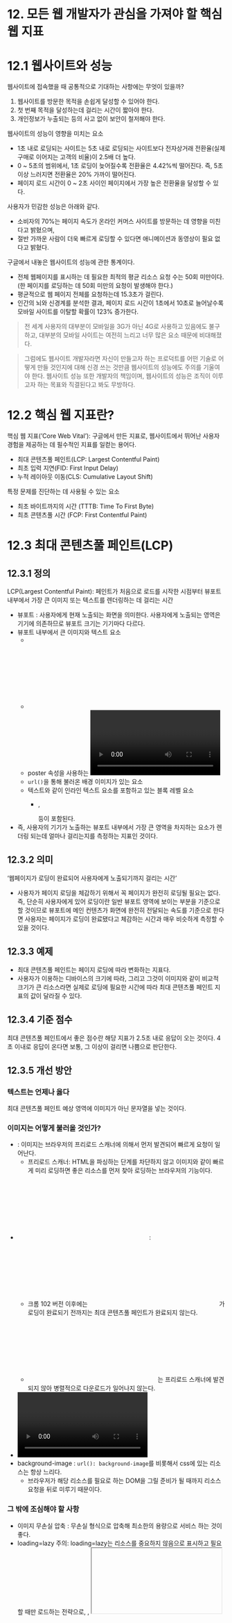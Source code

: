 # 12. 모든 웹 개발자가 관심을 가져야 할 핵심 웹 지표

# 12.1 웹사이트와 성능

웹사이트에 접속했을 때 공통적으로 기대하는 사항에는 무엇이 있을까?

1. 웹사이트를 방문한 목적을 손쉽게 달성할 수 있어야 한다.
2. 첫 번째 목적을 달성하는데 걸리는 시간이 짧아야 한다.
3. 개인정보가 누출되는 등의 사고 없이 보안이 철저해야 한다.

웹사이트의 성능이 영향을 미치는 요소

- 1초 내로 로딩되는 사이트는 5초 내로 로딩되는 사이트보다 전자상거래 전환율(실제 구매로 이어지는 고객의 비율)이 2.5배 더 높다.
- 0 ~ 5초의 범위에서, 1초 로딩이 늦어질수록 전환율은 4.42%씩 떨어진다. 즉, 5초 이상 느러지면 전환율은 20% 가까이 떨어진다.
- 페이지 로드 시간이 0 ~ 2초 사이인 페이지에서 가장 높은 전환율을 달성할 수 있다.

사용자가 민감한 성능은 아래와 같다.

- 소비자의 70%는 페이지 속도가 온라인 커머스 사이트를 방문하는 데 영향을 미친다고 밝혔으며,
- 절반 가까운 사람이 더욱 빠르게 로딩할 수 있다면 애니메이션과 동영상이 필요 없다고 밝혔다.

구글에서 내놓은 웹사이트의 성능에 관한 통계이다.

- 전체 웹페이지를 표시하는 데 필요한 최적의 평균 리소스 요청 수는 50회 미만이다. (한 페이지를 로딩하는 데 50회 미만의 요청이 발생해야 한다.)
- 평균적으로 웹 페이지 전체를 요청하는데 15.3초가 걸린다.
- 인간의 뇌와 신경계를 분석한 결과, 페이지 로드 시간이 1초에서 10초로 늘어날수록 모바일 사이트를 이탈할 확률이 123% 증가한다.

> 전 세계 사용자의 대부분이 모바일을 3G가 아닌 4G로 사용하고 있음에도 불구하고, 대부분의 모바일 사이트는 여전히 느리고 너무 많은 요소 때문에 비대해졌다.

> 그럼에도 웹사이트 개발자라면 자신이 만들고자 하는 프로덕트를 어떤 기술로 어떻게 만들 것인지에 대해 신경 쓰는 것만큼 웹사이트의 성능에도 주의를 기울여야 한다. 웹사이트 성능 또한 개발자의 책임이며, 웹사이트의 성능은 조직이 이루고자 하는 목표와 직결된다고 봐도 무방하다.

# 12.2 핵심 웹 지표란?

핵심 웹 지표(’Core Web Vital’): 구글에서 만든 지표로, 웹사이트에서 뛰어난 사용자 경험을 제공하는 데 필수적인 지표를 일컫는 용어다.

- 최대 콘텐츠풀 페인트(LCP: Largest Contentful Paint)
- 최초 입력 지연(FID: First Input Delay)
- 누적 레이아웃 이동(CLS: Cumulative Layout Shift)

특정 문제를 진단하는 데 사용될 수 있는 요소

- 최초 바이트까지의 시간 (TTTB: Time To First Byte)
- 최초 콘텐츠풀 시간 (FCP: First Contentful Paint)

# 12.3 최대 콘텐츠풀 페인트(LCP)

## 12.3.1 정의

LCP(Largest Contentful Paint): 페인트가 처음으로 로드를 시작한 시점부터 뷰포트 내부에서 가장 큰 이미지 또는 텍스트를 렌더링하는 데 걸리는 시간

- 뷰포트 : 사용자에게 현재 노출되는 화면을 의미한다. 사용자에게 노출되는 영역은 기기에 의존하므로 뷰포트 크기는 기기마다 다르다.
- 뷰포트 내부에서 큰 이미지와 텍스트 요소
  - <img>
  - <svg> 내부의 <image>
  - poster 속성을 사용하는 <video>
  - `url()`을 통해 불러온 배경 이미지가 있는 요소
  - 텍스트와 같이 인라인 텍스트 요소를 포함하고 있는 블록 레벨 요소
    - <p>, <div> 등이 포함된다.
- 즉, 사용자의 기기가 노출하는 뷰포트 내부에서 가장 큰 영역을 차지하는 요소가 렌더링 되는데 얼마나 걸리는지를 측정하는 지표인 것이다.

## 12.3.2 의미

‘웹페이지가 로딩이 완료되어 사용자에게 노출되기까지 걸리는 시간’

- 사용자가 페이지 로딩을 체감하기 위해서 꼭 페이지가 완전히 로딩될 필요는 없다. 즉, 단순히 사용자에게 있어 로딩이란 일반 뷰포트 영역에 보이는 부분을 기준으로 할 것이므로 뷰포트에 메인 컨텐츠가 화면에 완전히 전달되는 속도를 기준으로 한다면 사용자는 페이지가 로딩이 완료됐다고 체감하는 시간과 매우 비슷하게 측정할 수 있을 것이다.

## 12.3.3 예제

- 최대 콘텐츠풀 페인트는 페이지 로딩에 따라 변화하는 지표다.
- 사용자가 이용하는 디바이스의 크기에 따라, 그리고 그것이 이미지와 같이 비교적 크기가 큰 리소스라면 실제로 로딩에 필요한 시간에 따라 최대 콘텐츠풀 페인트 지표의 값이 달라질 수 있다.

## 12.3.4 기준 점수

최대 콘텐츠풀 페인트에서 좋은 점수란 해당 지표가 2.5초 내로 응답이 오는 것이다. 4초 이내로 응답이 온다면 보통, 그 이상이 걸리면 나쁨으로 판단한다.

## 12.3.5 개선 방안

### 텍스트는 언제나 옳다

최대 콘텐츠풀 페인트 예상 영역에 이미지가 아닌 문자열을 넣는 것이다.

### 이미지는 어떻게 불러올 것인가?

- <img>: 이미지는 브라우저의 프리로드 스캐너에 의해서 먼저 발견되어 빠르게 요청이 일어난다.
  - 프리로드 스캐너: HTML을 파싱하는 단계를 차단하지 않고 이미지와 같이 빠르게 미리 로딩하면 좋은 리소스를 먼저 찾아 로딩하는 브라우저의 기능이다.
- <svg> 내부의 <img> :
  - 크롬 102 버전 이후에는 <svg> 내부의 <img>가 로딩이 완료되기 전까지는 최대 콘텐츠풀 페인트가 완료되지 않는다.
  - <svg>는 모든 리소스를 다 불러온 이후에 이미지를 불러온다. 즉, <svg> 내부의 <img>는 프리로드 스캐너에 발견되지 않아 병렬적으로 다운로드가 일어나지 않는다.
- <video>의 poster : poster는 사용자가 video 요소를 재생하거나 탐색하기 전까지 노출되는 요소다.
  - 프리로드 스캐너에 의해 조기에 발견되어 <img>와 같은 성능을 나타낸다.
  - video가 콘텐츠풀 페인트에 영향을 받을 것 같다면 poster를 반드시 넣어주는 것이 좋다.
- background-image : `url(): background-image`를 비롯해서 css에 있는 리소스는 항상 느리다.
  - 브라우저가 해당 리소스를 필요로 하는 DOM을 그릴 준비가 될 때까지 리소스 요청을 뒤로 미루기 때문이다.

### 그 밖에 조심해야 할 사항

- 이미지 무손실 압축 : 무손실 형식으로 압축해 최소한의 용량으로 서비스 하는 것이 좋다.
- loading=lazy 주의: loading=lazy는 리소스를 중요하지 않음으로 표시하고 필요할 때만 로드하는 전략으로, <img>, <iframe> 등에 적용할 수 있지만 최대 콘텐츠풀 콘텐츠의 이미지는 중요하지 않은 리소스로 분류해서는 안된다.
- fadeIn과 같은 각종 애니메이션
- 클라이언트에서 빌드하지 말 것
- 최대 콘텐츠풀 리소스는 직접 호스팅: 일반적인 경우 Cloudinary 같은 이미지 최적화 서비스를 사용해 하나의 이미지에 대한 크기도 줄이고, 포맷도 변환하고, 압축해서 이미지를 관리한다.
  - 다른 출처(origin)에서 정제한 이미지를 가져오는 것은 최적화에 좋은 영향을 미치지 않는다. 새로운 출처의 경우에는 네트워크 커넥션부터 다시 수행해야 하기 때문이다.

# 12.4 최초 입력 지연(FID)

## 12.4.1 정의

웹사이트의 반응성을 측정하는 지표가 최초 입력 지연(FID: First Input Delay)이다.

- 최초 입력 지연의 정의
  - 사용자가 페이지와 처음 상호 작용할 때(예: 링크를 클릭하거나 버튼을 탭하거나 사용자 지정 JavaScript 기반 컨트롤을 사용할 때)부터 상호 작용에 대한 응답으로 브라우저가 실제로 이벤트 핸들러 처리를 시작하기까지의 시간을 측정한다.

## 12.4.2 의미

웹사이트 내부의 이벤트가 반응이 늦어지는 이유는 무엇일까? 브라우저의 메인 스레드가 바쁘기 때문.

- 메인 스레드가 바쁜 이유? 대규모 렌더링, 대규모 자바스크립트 파일을 분석..
- 메인 스레드가 바쁜 경우 자바스크립트 실행 환경은 ‘싱글 스레드’이기 때문에 지연이 발생한다.

RAIL (구글이 분류한 사용자 경험)

- Response: 사용자의 입력에 대한 반응 속도, 50ms 미만으로 이벤트를 처리할 것
- Animation: 애니메이션의 각 프레임을 10ms 이하로 생성할 것
- idle: 유휴 시간을 극대화해 페이지가 50ms 이내에 사용자 입력에 응답하도록 할 것
- Load: 5초 이내에 콘텐츠를 전달하고 인터랙션을 준비할 것

최초 입력 지연은 R에 해당하는 응답에 초점을 맞추고 있다.

> 최초 입력 지연이란 화면이 최초에 그려지고 난 뒤, 사용자가 웹페이지에서 클릭 등 상호작용을 수행했을 때 메인 스레드가 이 이벤트에 대한 반응을 할 수 있을 때까지 걸리는 시간을 의미한다. 그리고 이 시간은 메인 스레드가 처리해야 하는 다른 작업이 많을수록 느리다.

## 12.4.3 예제

최초 입력 지연은 사용자나 E2E 도구 등의 직접 클릭 등의 입력을 발생시켜야 한다.

이벤트가 처리되는 것이 얼마나 지연되는지만 판단한다. 최초 이벤트 발생으로부터 해당 이벤트 핸들러가 실행되는 순간까지 사이의 기간만 측정한다.

즉, 이벤트 핸들러가 완료되는데 걸리는 시간은 측정하지 않는다.

## 12.4.4 기준 점수

좋은 점수를 얻기 위해서는 100ms 이내로 응답이 와야 하며, 300ms 이내인 경우 보통, 그 이후의 경우에는 나쁨으로 처리된다.

## 12.4.5 개선 방안

최초 입력 지연을 개선하려면 최초 입력 지연에 가장 큰 영향을 미치는 메인 스레드에 이벤트를 실행할 여유를 줘야 한다.

### 실행에 오래 걸리는 긴 작업을 분리

긴 작업(long task)이란 말 그대로 실행을 완료하는데 오래 걸리는 작업을 의미한다.

- 꼭 웹페이지에서 해야 하는 작업인가?
  - 서버에서 처리하면 상대적으로 빠르고 쾌적한 환경에서 처리해 브라우저의 메인 스레드를 오래 점유하지 않게 할 수 있다.
- 긴 작업을 여러 개로 분리하기 : 일반적으로 크롬의 경우 50ms 이상 걸리면 오래 걸리는 작업이라고 간주한다.
  - 작업을 분리하는 것은 웹페이지 최초 로딩에 필요하지 않은 내용을 나중에 불러오는 것도 포함된다.

### 자바스크립트 코드 최소화

현대의 번들러가 빌드 과정에서 어느 정도 필요 없는 코드를 제거해 준다고 할지라도 여전히 경우에 따라 웹페이지를 불러오는 데 사용되지 않는 필요 없는 코드가 존재할 수 있다.

- 폴리필 : 브라우저에서 지원하지 않는 기능을 사용하기 위해 웹페이지에서 직접 구현하고 집어 넣는 코드를 의미한다.
  - 폴리필이 필요한 환경인가?
  - 꼭 필요한 폴리필인가?
    만약 바벨 같은 도구를 사용하고 있다면 @babel/preset-env를 사용해 애플리케이션 코드에서 사용하고 있는 내용만 폴리필에 담을 수 있다.
    Next.js의 SWC를 사용하고 있다면 별도로 처리하지 않아도 된다.

### 타사 자바스크립트 코드 실행의 지연

- Google Analytics, Firebase

타사 스크립트는 대부분 웹페이지 로드에 중요한 자원이 아니므로 <script>의 async와 defer를 이용해 지연 불러오기를 하는 것이 좋다.

- defer: script에 defer 속성이 있다면 먼저 해당 스크립트를 다른 리소스와 함께 병렬로 다운로드한다. 다운로드 중에도 HTML 파싱 등의 메인 스레드 작업은 멈추지 않는다. 다운로드가 완료됐다 하더라도 이 스크립트의 실행은 페이지가 완전히 로딩된 이후에 맨 마지막에 실행된다.
- async: script에 async 속성이 있다면 마찬가지로 해당 스크립트를 다른 리소스와 함께 병렬로 다운로드된다. async 리소스가 다운로드가 완료되어 버리면 다른 리소스의 다운로드가 완료되는 것을 기다리지 않고 바로 실행한다. 따라서 async 리소스의 실행 순서는 다운로드가 완료된 순서대로 실행된다.
- 둘 다 없는 경우 : script를 만나는 순간 다운로드가 우선되며, 다운로드가 완료되면 코드 실행이 우선된다.

# 12.5 누적 레이아웃 이동(CLS)

## 12.5.1 정의

페이지의 생명주기 동안 발생하는 모든 예기치 않은 이동에 대한 지표를 계산하는 것이 바로 누적 레이아웃 이동(CLS: Cumulative Layout Shift)이라고 한다.

## 12.5.2 의미

누적 레이아웃 이동은 사용자의 가시적인 콘텐츠에 영향을 미쳐야 하기 때문에 뷰포트 내부의 요소에 대해서만 측저앟며, 뷰포트 밖의 요소에 대해서는 측정하지 않는다.

요소가 추가됐다 하더라도 다른 요소의 시작 위치에 영향을 미치지 않았다면 레이아웃 이동으로 간주되지 않는다.

또한 사용자 액션으로 인해 발생한 레이아웃 이동은 점수에 포함되지 않는다.

점수를 계산할 때 포함되는 내용

- 영향분율: 레이아웃 이동이 발생한 요소의 전체 높이와 뷰포트 높이의 비율을 의미한다.
- 거리분율: 레이아웃 이동이 발생한 요소가 뷰포트 대비 얼마나 이동했는지를 의미한다.

## 12.5.3 예제

- 클라이언트에서 미리 노출이 예상되는 부분을 HTML로 자리 잡아 두는 것이 누적 레이아웃 지표에 큰 도움이 된다는 점을 알 수 있다.
- 그러나 홈화면에 드는 배너 광고와 같이 동적으로 결정되는 요소는 서버에서 미리 결정해서 내려오지 않는다면 누적 레이아웃 이동을 야기한다. 이는 서버에 추가적인 부담이 될 수 있기에 조심스럽게 고민해 보아야 한다.

## 12.5.4 기준 점수

누적 레이아웃 이동의 경우 0.1 이하인 경우 좋음, 0.25 이하인 경우 보통이며 그 외에는 개선이 필요한 나쁜 점수로 보고된다.

## 12.5.5 개선 방안

### 삽입이 예상되는 요소를 위한 추가적인 공간 확보

- useEffect의 내부에서 요소에 영향을 미치는 작업, 특히 뷰포트 내부에서 노출될 확률이 높은 작업을 최소화 하는 것이 좋다.
- 스켈레톤 UI의 사례처럼, 예상되는 공간을 미리 확보해 두는 것도 좋은 방법이다.
- 서버 사이드 렌더링
  - 동적인 요소의 유무를 사전에 판단해 클라이언트에 HTML을 미리 제공해 준다면 클라이언트에서는 이러한 고민을 할 필요 없다.
  - 그러나 타사 스크립트에 의존해 처리하는 경우 서버 사이드 렌더링이 불가능할 수도 있다.

### 폰트 로딩 최적화

폰트로 인해 발생할 수 있는 문제

- FOUT(flash of unstyled text): HTML 문서에서 지정한 폰트가 보이지 않고 기본 폰트로 보이고 있다가 뒤늦게 폰트가 적용되는 현상
- FOIT(flash of invisible text): HTML 문서에서 지정한 폰트가 보이지 않고, 기본 폰트도 없어서 텍스트가 없는 채로 있다가 뒤늦게 폰트가 로딩되면서 페이지에 렌더링되는 현상

사용자 기기의 기본 폰트 이외에 다른 폰트로 웹페이지를 보여주고 싶다면 유념해야 할 점

- <link>의 preload 사용
    - <link> 요소의 rel=preload는 페이지에서 즉시 필요로 하는 리소스를 명시하는 기능이다.
- font-family: optional:
  - auto(기본값): 브라우저가 폰트를 불러오는 방법을 결정한다.
  - block: 폰트가 로딩되기 전까지 렌더링을 중단한다.
  - swap: FOUT 방식이다. 우선 폴백 폰트로 글자를 렌더링한 다음, 웹 폰트의 로딩이 완료되면 웹 폰트를 적용한다.
  - fallback: 100ms가 텍스트가 보이지 않고, 그 이후에 폴백 폰트로 렌더링한다. 그리고 3초 안으로 폰트가 로딩된다면 해당 웹 폰트로 전환하고, 그렇지 않다면 폴백 폰트를 계속 사용한다.
  - optional: 100ms간 텍스트가 보이지 않고, 폴백 폰트로 렌더링한다. 0.1초 이내로 폰트가 다운로드 되어 있지 않거나 캐시되어 있지 않다면 폴백 폰트를 사용한다. 브라우저가 네트워크 상태를 파악해 일정 기간 폰트를 다운로드 하지 못한다면 연결을 취소한다.

### 적절한 이미지 크기 설정

```
img {
	width: 100%;
	height: auto;
}
```

위의 코드는 누적 레이아웃 이동이 커지는 결과를 낳는다. 높이를 이미지가 완전히 다운로드 되기 전까지는 알 수 없기 때문에 이미지의 높이를 높게 잡아 뒀다가 이미지가 완전히 로딩 완료된 이후에 기기의 너비만큼 높이를 계산해서 이미지 크기만큼 자리 잡을 수 있게 된 것이다.

height: auto 기법은 반응형 웹사이트에 최적화 할 수 있는 기법으로, 기기의 너비가 어떻게 되든 원본 이미지의 가로세로 비율이 일정해 사용자에게 최적의 이미지를 보여줄 수 있다는 장점이 있다.

그러나 레이아웃 이동이 크게 발생한다는 단점이 있다.

- width, height 지정
  ```
  <img src="/image.jpg" alt="이미지" width="1600" heigh="900"/>
  ```
  - width: 100%; height: auto;와 함께 width, height를 원하는 비율로 지정하면 브라우저가 이미지를 로딩하기 전에 적절한 가로세로 비율을 계산해 이미지가 표시되는 만큼 면적을 할당해 둔다.
  - 이는 aspect-ratio 속성 덕분인데, 이 속성은 브라우저의 유저 에이전트 스타일시트(브라우저가 기본으로 제공하는 스타일)에 포함돼 있으며, 이미지의 가로세로 비율을 자동으로 맞춰주는 역할을 한다.
  - 만약 사용자 뷰포트 너비에 맞춰 다른 이미지를 제공하고 싶은 경우, 즉 반응형 이미지를 사용하고 싶다면 srcset 속성을 사용하는 것이 좋다. 가로세로 비율이 똑같은, 그러나 크기가 다른 여러 개의 이미지를 미리 준비해 둔 다음 브라우저가 상황에 맞게 이미지를 사용할 수 있도록 준비하면 된다.
  ```
  // 반드시 ,로 구분돼 있어야 하며 너비를 알려주는 w를 사용해야 한다.
  <img
  	src="/image.jpg"
  	alt="이미지"
  	width="1600"
  	heigh="900"
  	srcset="image-1000.jpg 1000w, image-2000.jpg 2000w, image-3000.jpg 3000w"
  />
  ```

## 12.5.6 핵심 웹 지표는 아니지만 성능 확인에 중요한 지표들

### 최초 바이트까지의 시간(Time To First Byte, TTFB)

브라우저가 웹 페이지의 첫 번째 바이트를 수신하는데 걸리는 시간을 의미한다.

600ms 이상 걸릴 경우 개선이 필요한 것으로 간주된다.

특히 서버 사이드 렌더링을 하고 있는 애플리케이션에서 주의 깊게 봐야 할 지표이다.

- 서버에서 첫 번째 HTML을 만들기 위해 해야 하는 작업이 많거나 느릴수록 최초 바이트까지의 시간이 길어지게 도니다.

최초 바이트까지의 시간 개선하기

- 서버 사이드 렌더링을 수행하고 있다면
  - 로직을 최적화 해 페이지를 최대한 빨리 준비시켜야 한다.
  - 서버 사이드 렌더링 시에 API 호출이 필요하다면 호출 횟수와 가져오는 정보의 크기를 최소화 해서 최대한 API 응답의 속도를 바르게 하고 크기를 가능한 한 줄여야 한다.
- 주된 방문객의 국적을 파악해 최대한 해당 국적과 가깝게 서버를 위치시키는 것이 좋다.
- 리액트 서버 사이드 렌더링이라면 스트리밍 API를 사용하는 것이 좋다.

### 최초 콘텐츠풀 페인트(First Contentful Paint, FCP(

페이지가 로드되기 시작한 시점부터 페이지 콘텐츠의 일부가 화면에 렌더링될 때까지의 시간을 측정한다.

최초 콘텐츠풀 페인트는 1.8초 이내에 이뤄진다면 좋음, 3.0초 이내는 보통, 그 이후는 개선이 필요한 것으로 보고된다.

최초 콘텐츠풀 페인트를 개선하기 위한 고려 사항

- 최초 바이트까지의 시간(TTFB)을 개선
- 렌더링을 가로막는 리소스 최소화
- Above the Fold에 대한 최적화
  - Above the Fold란, 웹 페이지에서 최초에 스크롤을 굳이 하지 않아도 보이는 영역을 칭한다.
  - 사용자에게 빠르게 무언가를 보여저야 하는 영역이므로 게으른 로딩을 하거나 스크립트에 의존해 요소가 렌더링 되는 것을 피해야 한다.
- 페이지 리다이렉트 최소화
- DOM 크기 최소화

# 12.6 정리

개발자라면 성능 또한 완성도만큼이나 중요하게 살펴봐야 한다.
